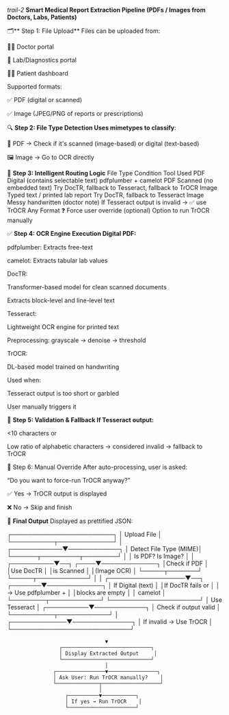 *trail-2*   **Smart Medical Report Extraction Pipeline
(PDFs / Images from Doctors, Labs, Patients)**

🗂️** Step 1: File Upload**
Files can be uploaded from:

👩‍⚕️ Doctor portal

🧪 Lab/Diagnostics portal

👨‍💻 Patient dashboard

Supported formats:

✅ PDF (digital or scanned)

✅ Image (JPEG/PNG of reports or prescriptions)

🔍 **Step 2: File Type Detection
Uses mimetypes to classify**:

📄 PDF → Check if it's scanned (image-based) or digital (text-based)

🖼️ Image → Go to OCR directly

🤖 **Step 3: Intelligent Routing Logic**
File Type	Condition	Tool Used
PDF	Digital (contains selectable text)	pdfplumber + camelot
PDF	Scanned (no embedded text)	Try DocTR, fallback to Tesseract, fallback to TrOCR
Image	Typed text / printed lab report	Try DocTR, fallback to Tesseract
Image	Messy handwritten (doctor note)	If Tesseract output is invalid → ✅ use TrOCR
Any Format	❓ Force user override (optional)	Option to run TrOCR manually

✅ **Step 4: OCR Engine Execution
Digital PDF:**

pdfplumber: Extracts free-text

camelot: Extracts tabular lab values

DocTR:

Transformer-based model for clean scanned documents

Extracts block-level and line-level text

Tesseract:

Lightweight OCR engine for printed text

Preprocessing: grayscale → denoise → threshold

TrOCR:

DL-based model trained on handwriting

Used when:

Tesseract output is too short or garbled

User manually triggers it

🧪 **Step 5: Validation & Fallback
If Tesseract output:**

<10 characters or

Low ratio of alphabetic characters
→ considered invalid → fallback to TrOCR

💬 Step 6: Manual Override
After auto-processing, user is asked:

“Do you want to force-run TrOCR anyway?”

✅ Yes → TrOCR output is displayed

❌ No → Skip and finish

🧾 **Final Output**
Displayed as prettified JSON:



   ┌────────────────────────┐
                   │      Upload File       │
                   └──────────┬─────────────┘
                              │
                 ┌────────────▼────────────┐
                 │  Detect File Type (MIME)│
                 └──────┬─────────┬────────┘
                        │         │
                  Is PDF?     Is Image?
                        │         │
             ┌──────────▼──┐ ┌────▼─────────────┐
             │Check if PDF │ │Use DocTR         │
             │is Scanned   │ │(Image OCR)       │
             └─────┬───────┘ └─────┬────────────┘
                   │               │
┌──────────────────▼──┐    ┌───────▼─────────────┐
│ If Digital (text)   │    │If DocTR fails or    │
│ → Use pdfplumber +  │    │blocks are empty     │
│   camelot           │    └────────┬────────────┘
└─────────────────────┘             │
                               Use Tesseract
                                     │
                          ┌──────────▼────────────┐
                          │ Check if output valid │
                          └──────────┬────────────┘
                                     │
                       ┌─────────────▼──────────────┐
                       │ If invalid → Use TrOCR     │
                       └────────────────────────────┘

                                    ▼
                     ┌─────────────────────────────┐
                     │ Display Extracted Output     │
                     └─────────────────────────────┘
                                    │
                   ┌────────────────▼────────────────┐
                   │ Ask User: Run TrOCR manually?    │
                   └──────────────┬───────────────────┘
                                  │
                       ┌──────────▼───────────┐
                       │ If yes → Run TrOCR    │
                       └──────────────────────┘